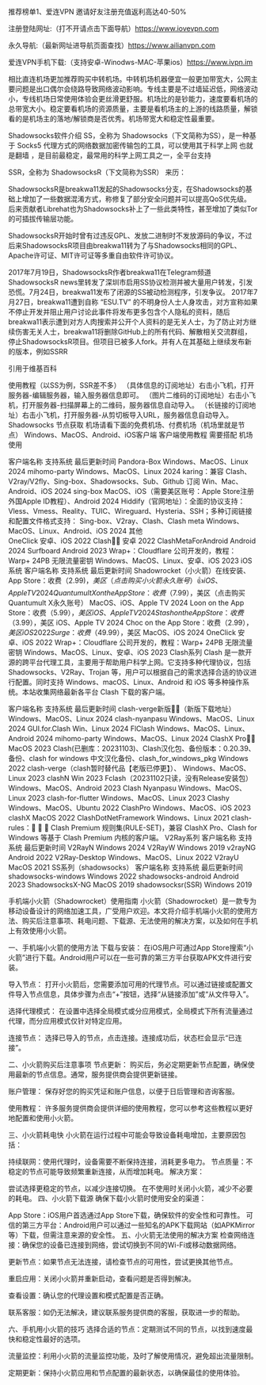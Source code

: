 推荐榜单1、爱连VPN 邀请好友注册充值返利高达40-50% 

注册登陆网址:（打不开请点击下面导航）https://www.iovevpn.com

永久导航:（最新网址进导航页面查找）https://www.ailianvpn.com

爱连VPN手机下载:（支持安卓-Winodws-MAC-苹果ios）https://www.ivpn.im

相比直连机场更加推荐购买中转机场。中转机场机器便宜一般更加带宽大，公网主要问题是出口偶尔会绕路导致网络波动影响。专线主要是不过墙延迟低，网络波动小，专线机场日常使用体验会更丝滑更舒服。机场比的是钞能力，速度要看机场的总带宽大小。稳定要看机场的资源质量，主要是看机场主的上游的线路质量，解锁看的是机场主的落地/解锁商是否优秀。机场带宽大和稳定性最重要。

Shadowsocks软件介绍
SS，全称为 Shadowsocks（下文简称为SS），是一种基于 Socks5 代理方式的网络数据加密传输包的工具，可以使用其于科学上网 也就是翻墙 ，是目前最稳定，最常用的科学上网工具之一，全平台支持

SSR，全称为 ShadowsocksR（下文简称为SSR） 来历：

ShadowsocksR是breakwa11发起的Shadowsocks分支，在Shadowsocks的基础上增加了一些数据混淆方式，称修复了部分安全问题并可以提高QoS优先级。后来贡献者Librehat也为Shadowsocks补上了一些此类特性，甚至增加了类似Tor的可插拔传输层功能。

ShadowsocksR开始时曾有过违反GPL、发放二进制时不发放源码的争议，不过后来ShadowsocksR项目由breakwa11转为了与Shadowsocks相同的GPL、Apache许可证、MIT许可证等多重自由软件许可协议。

2017年7月19日，ShadowsocksR作者breakwa11在Telegram频道ShadowsocksR news里转发了深圳市启用SS协议检测并被大量用户转发，引发恐慌。7月24日，breakwa11发布了闭源的SS被动检测程序，引发争议。 2017年7月27日，breakwa11遭到自称 “ESU.TV” 的不明身份人士人身攻击，对方宣称如果不停止开发并阻止用户讨论此事件将发布更多包含个人隐私的资料，随后breakwa11表示遭到对方人肉搜索并公开个人资料的是无关人士，为了防止对方继续伤害无关人士，breakwa11将删除GitHub上的所有代码、解散相关交流群组，停止ShadowsocksR项目。但项目已被多人fork。并有人在其基础上继续发布新的版本，例如SSRR

引用于维基百科

使用教程（以SS为例，SSR差不多）
（具体信息的订阅地址）右击小飞机，打开服务器-编辑服务器，输入服务器信息即可。
（图片二维码的订阅地址）右击小飞机，打开服务器-扫描屏幕上的二维码，服务器信息自动导入。
（长链接的订阅地址）右击小飞机，打开服务器-从剪切板导入URL，服务器信息自动导入。
Shadowsocks 节点获取
机场请看下面的免费机场、付费机场（机场里就是节点）
Windows、MacOS、Android、iOS客户端
客户端使用教程 需要搭配 机场 使用

客户端名称	支持系统	最后更新时间
Pandora-Box	Windows、MacOS、Linux	2024
mihomo-party	Windows、MacOS、Linux	2024
karing：兼容 Clash、V2ray/V2fly、Sing-box、Shadowsocks、Sub、Github 订阅	Win、Mac、Android、iOS	2024
sing-box	MacOS、iOS（需要美区账号：Apple Store注册外国Apple ID教程）、Android	2024
Hiddify（官网地址）：全面的协议支持：Vless、Vmess、Reality、TUIC、Wireguard、Hysteria、SSH；多种订阅链接和配置文件格式支持： Sing-box、V2ray、Clash、Clash meta	Windows、MacOS、Linux、Android、iOS	2024
其他	
OneClick	安卓、iOS	2022
Clash👍🏻	安卓	2022
ClashMetaForAndroid	Android	2024
Surfboard	Android	2023
Wrap+：Cloudflare 公司开发的，教程：Warp+ 24PB 无限流量密钥	Windows、MacOS、Linux、安卓、iOS	2023
iOS系统
客户端名称	支持系统	最后更新时间
Shadowrocket（小火箭）在线安装、App Store：收费（$2.99)，美区（点击购买小火箭永久账号）👍	iOS、Apple TV	2024
Quantumult X on the App Store：收费（$7.99），美区（点击购买Quantumult X永久账号）	MacOS、iOS、Apple TV	2024
Loon on the App Store：收费（$5.99），美区	iOS、Apple TV	2024
Stash on the App Store：收费（$3.99），美区	iOS、Apple TV	2024
Choc on the App Store：收费（$2.99），美区	iOS	2022
Surge：收费（$49.99），美区	MacOS、iOS	2024
OneClick	安卓、iOS	2022
Wrap+：Cloudflare 公司开发的，教程：Warp+ 24PB 无限流量密钥	Windows、MacOS、Linux、安卓、iOS	2023
Clash系列
Clash 是一款开源的跨平台代理工具，主要用于帮助用户科学上网。它支持多种代理协议，包括 Shadowsocks、V2Ray、Trojan 等，用户可以根据自己的需求选择合适的协议进行配置。同时支持 Windows、macOS、Linux、Android 和 iOS 等多种操作系统。本站收集网络最新各平台 Clash 下载的客户端。

客户端名称	支持系统	最后更新时间
clash-verge新版👍🏻（新版下载地址）	Windows、MacOS、Linux	2024
clash-nyanpasu	Windows、MacOS、Linux	2024
GUI.for.Clash	Win、Linux	2024
FlClash	Windows、MacOS、Linux、Android	2024
mihomo-party	Windows、MacOS、Linux	2024
ClashX Pro👍🏻	MacOS	2023
Clash(已删库：20231103)、Clash汉化包、备份版本：0.20.39、备份、clash for windows 中文汉化备份、clash_for_windows_pkg	Windows	2022
clash-verge（clash暂时替代品【老版已停更】）、	Windows、MacOS、Linux	2023
clashN	Win	2023
Fclash（20231102只读，没有Release安装包）	Windows、MacOS、Android	2023
Clash Nyanpasu	Windows、MacOS、Linux	2023
clash-for-flutter	Windows、MacOS、Linux	2023
Clashy	Windows、MacOS、Ubuntu	2022
ClashPro	Windows、MacOS、iOS	2023
clashX	MacOS	2022
ClashDotNetFramework	Windows、Linux	2021
clash-rules：🦄️ 🎃 👻 Clash Premium 规则集(RULE-SET)，兼容 ClashX Pro、Clash for Windows 等基于 Clash Premium 内核的客户端。
V2Ray系列
客户端名称	支持系统	最后更新时间
V2RayN	Windows	2024
V2RayW	Windows	2019
v2rayNG	Android	2022
V2Ray-Desktop	Windows、MacOS、Linux	2022
V2rayU	MacOS	2021
SS系列（shadowsocks）
客户端名称	支持系统	最后更新时间
shadowsocks-windows	Windows	2022
shadowsocks-android	Android	2023
ShadowsocksX-NG	MacOS	2019
shadowsocksr(SSR)	Windows	2019

手机端小火箭（Shadowrocket）使用指南
小火箭（Shadowrocket）是一款专为移动设备设计的网络加速工具，广受用户欢迎。本文将介绍手机端小火箭的使用方法、购买后注意事项、耗电问题、下载源、无法使用的解决方案，以及如何在手机上有效使用小火箭。

一、手机端小火箭的使用方法
下载与安装： 在iOS用户可通过App Store搜索“小火箭”进行下载。Android用户可以在一些可靠的第三方平台获取APK文件进行安装。

导入节点： 打开小火箭后，您需要添加可用的代理节点。可以通过链接或配置文件导入节点信息，具体步骤为点击“+”按钮，选择“从链接添加”或“从文件导入”。

选择代理模式： 在设置中选择全局模式或分应用模式，全局模式下所有流量通过代理，而分应用模式仅针对特定应用。

连接节点： 选择已导入的节点，点击连接。连接成功后，状态栏会显示“已连接”。

二、小火箭购买后注意事项
节点更新： 购买后，务必定期更新节点配置，确保使用最新的节点信息。通常，服务提供商会提供更新链接。

账户管理： 保存好您的购买凭证和账户信息，以便于日后管理和咨询客服。

使用教程： 许多服务提供商会提供详细的使用教程，您可以参考这些教程以更好地配置和使用小火箭。

三、小火箭耗电快
小火箭在运行过程中可能会导致设备耗电增加，主要原因包括：

持续联网：使用代理时，设备需要不断保持连接，消耗更多电力。
节点质量：不稳定的节点可能导致频繁重新连接，从而增加耗电。
解决方案：

尝试选择更稳定的节点，以减少连接切换。
在不使用时关闭小火箭，减少不必要的耗电。
四、小火箭下载源
确保下载小火箭时使用安全的渠道：

App Store：iOS用户首选通过App Store下载，确保软件的安全性和可靠性。
可信的第三方平台：Android用户可以通过一些知名的APK下载网站（如APKMirror等）下载，但需注意来源的安全性。
五、小火箭无法使用的解决方案
检查网络连接：确保您的设备已连接到网络，尝试切换到不同的Wi-Fi或移动数据网络。

更新节点：如果节点无法连接，请检查节点的可用性，尝试更换其他节点。

重启应用：关闭小火箭并重新启动，查看问题是否得到解决。

查看设置：确认您的代理设置和模式配置是否正确。

联系客服：如仍无法解决，建议联系服务提供商的客服，获取进一步的帮助。

六、手机用小火箭的技巧
选择合适的节点：定期测试不同的节点，以找到速度最快和稳定性最好的选项。

流量监控：利用小火箭的流量监控功能，及时了解使用情况，避免超出流量限制。

定期更新：保持小火箭应用和节点配置的最新状态，以确保最佳的使用体验。
